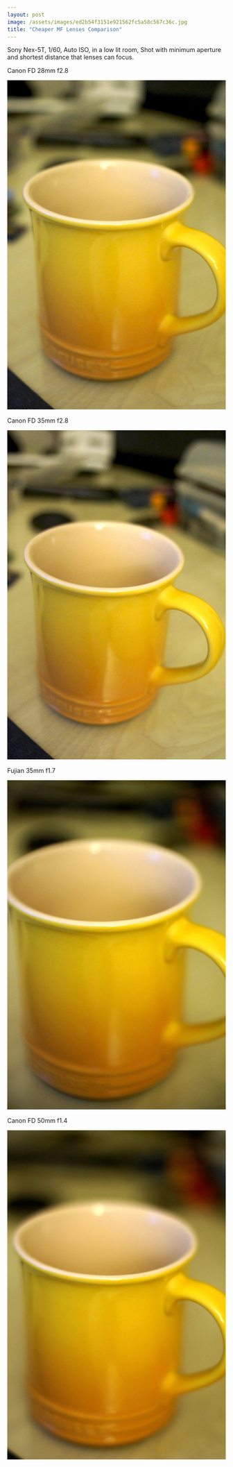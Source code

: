 ```yaml
---
layout: post
image: /assets/images/ed2b54f3151e921562fc5a58c567c36c.jpg
title: "Cheaper MF Lenses Comparison"
---
```



Sony Nex-5T, 1/60, Auto ISO, in a low lit room, Shot with minimum aperture and shortest distance that lenses can focus.




Canon FD 28mm f2.8



![image](/assets/images/ed2b54f3151e921562fc5a58c567c36c.jpg)




Canon FD 35mm f2.8



![image](/assets/images/f13a07d68e2a3d77e9ff4a3c70408d81.jpg)




Fujian 35mm f1.7




![image](/assets/images/a065860e290c44d37983d853fa438970.jpg)







Canon FD 50mm f1.4






![image](/assets/images/a5b26e0eae0dd5777b27fb7dc0409e88.jpg)








